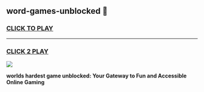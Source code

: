
## word-games-unblocked 👋
<h3>
<a href="https://premium.freeplayer.one?title=word-games-unblocked&ref=14F">CLICK TO PLAY</a></h3>
<hr>

<h3>
<a href="https://premium.freeplayer.one?title=word-games-unblocked&ref=14F">CLICK 2 PLAY</a>
  
</h3>

<a href="https://premium.freeplayer.one?title=word-games-unblocked&ref=12F/"><img src="https://clearcache.store/games.png"></a>


**worlds hardest game unblocked: Your Gateway to Fun and Accessible Online Gaming**
